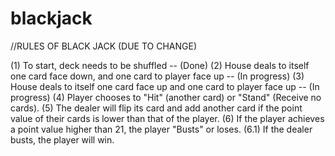 # blackjack




//RULES OF BLACK JACK (DUE TO CHANGE)

(1) To start, deck needs to be shuffled -- (Done)
(2) House deals to itself one card face down, and one card to player face up -- (In progress)
(3) House deals to itself one card face up and one card to player face up -- (In progress)
(4) Player chooses to "Hit" (another card) or "Stand" (Receive no cards).
(5) The dealer will flip its card and add another card if the point value of their cards is lower than that of the player.
(6) If the player achieves a point value higher than 21, the player "Busts" or loses.
(6.1) If the dealer busts, the player will win. 
